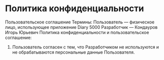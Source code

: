 # Политика конфиденциальности
Пользовательское соглашение
Термины:
Пользователь — физическое лицо, использующее приложение Diary 5000
Разработчик — Кондауров Игорь Юрьевич
Политика конфиденциальности и пользовательское соглашение:
1. Пользователь согласен с тем, что Разработчиком не используются и не обрабатываются персональные данные Пользователя.
